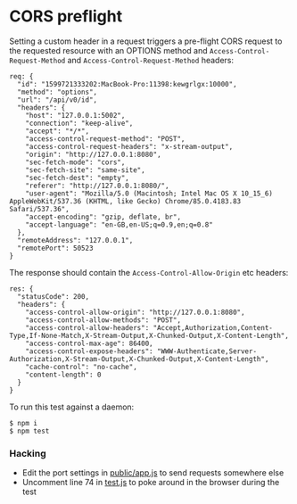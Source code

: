 # CORS preflight

Setting a custom header in a request triggers a pre-flight CORS request to the requested resource with an OPTIONS method and `Access-Control-Request-Method` and `Access-Control-Request-Method` headers:

```
req: {
  "id": "1599721333202:MacBook-Pro:11398:kewgrlgx:10000",
  "method": "options",
  "url": "/api/v0/id",
  "headers": {
    "host": "127.0.0.1:5002",
    "connection": "keep-alive",
    "accept": "*/*",
    "access-control-request-method": "POST",
    "access-control-request-headers": "x-stream-output",
    "origin": "http://127.0.0.1:8080",
    "sec-fetch-mode": "cors",
    "sec-fetch-site": "same-site",
    "sec-fetch-dest": "empty",
    "referer": "http://127.0.0.1:8080/",
    "user-agent": "Mozilla/5.0 (Macintosh; Intel Mac OS X 10_15_6) AppleWebKit/537.36 (KHTML, like Gecko) Chrome/85.0.4183.83 Safari/537.36",
    "accept-encoding": "gzip, deflate, br",
    "accept-language": "en-GB,en-US;q=0.9,en;q=0.8"
  },
  "remoteAddress": "127.0.0.1",
  "remotePort": 50523
}
```

The response should contain the `Access-Control-Allow-Origin` etc headers:

```
res: {
  "statusCode": 200,
  "headers": {
    "access-control-allow-origin": "http://127.0.0.1:8080",
    "access-control-allow-methods": "POST",
    "access-control-allow-headers": "Accept,Authorization,Content-Type,If-None-Match,X-Stream-Output,X-Chunked-Output,X-Content-Length",
    "access-control-max-age": 86400,
    "access-control-expose-headers": "WWW-Authenticate,Server-Authorization,X-Stream-Output,X-Chunked-Output,X-Content-Length",
    "cache-control": "no-cache",
    "content-length": 0
  }
}
```

To run this test against a daemon:

```console
$ npm i
$ npm test
```

### Hacking

* Edit the port settings in [public/app.js](./public/app.js) to send requests somewhere else
* Uncomment line 74 in [test.js](./test.js) to poke around in the browser during the test

